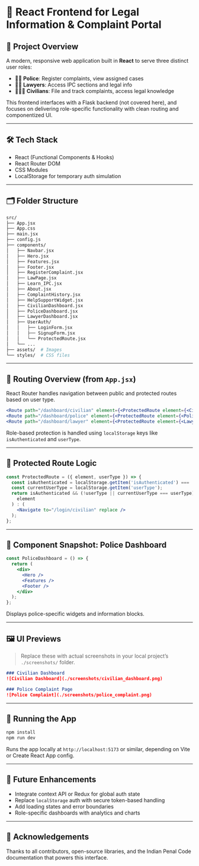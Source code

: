 # 🚀 React Frontend for Legal Information & Complaint Portal

## 📘 Project Overview
A modern, responsive web application built in **React** to serve three distinct user roles:
- 👮‍♂️ **Police**: Register complaints, view assigned cases
- 🧑‍💼 **Lawyers**: Access IPC sections and legal info
- 👨‍👩‍⚖️ **Civilians**: File and track complaints, access legal knowledge

This frontend interfaces with a Flask backend (not covered here), and focuses on delivering role-specific functionality with clean routing and componentized UI.

---

## 🛠️ Tech Stack
- React (Functional Components & Hooks)
- React Router DOM
- CSS Modules
- LocalStorage for temporary auth simulation

---

## 🗂️ Folder Structure
```bash
src/
├── App.jsx
├── App.css
├── main.jsx
├── config.js
├── components/
│   ├── Navbar.jsx
│   ├── Hero.jsx
│   ├── Features.jsx
│   ├── Footer.jsx
│   ├── RegisterComplaint.jsx
│   ├── LawPage.jsx
│   ├── Learn_IPC.jsx
│   ├── About.jsx
│   ├── ComplaintHistory.jsx
│   ├── HelpSupportWidget.jsx
│   ├── CivilianDashboard.jsx
│   ├── PoliceDashboard.jsx
│   ├── LawyerDashboard.jsx
│   ├── UserAuth/
│   │   ├── LoginForm.jsx
│   │   ├── SignupForm.jsx
│   │   └── ProtectedRoute.jsx
│   └── ...
├── assets/  # Images
└── styles/  # CSS files
```

---

## 🧭 Routing Overview (from `App.jsx`)
React Router handles navigation between public and protected routes based on user type.

```jsx
<Route path="/dashboard/civilian" element={<ProtectedRoute element={<CivilianDashboard />} userType="Civilian" />} />
<Route path="/dashboard/police" element={<ProtectedRoute element={<PoliceDashboard />} userType="Police" />} />
<Route path="/dashboard/lawyer" element={<ProtectedRoute element={<LawyerDashboard />} userType="Lawyer" />} />
```

Role-based protection is handled using `localStorage` keys like `isAuthenticated` and `userType`.

---

## 🔐 Protected Route Logic
```jsx
const ProtectedRoute = ({ element, userType }) => {
  const isAuthenticated = localStorage.getItem('isAuthenticated') === 'true';
  const currentUserType = localStorage.getItem('userType');
  return isAuthenticated && (!userType || currentUserType === userType) ? (
    element
  ) : (
    <Navigate to="/login/civilian" replace />
  );
};
```

---

## 🧩 Component Snapshot: Police Dashboard
```jsx
const PoliceDashboard = () => {
  return (
    <div>
      <Hero />
      <Features />
      <Footer />
    </div>
  );
};
```
Displays police-specific widgets and information blocks.

---

## 🖼️ UI Previews
> Replace these with actual screenshots in your local project’s `./screenshots/` folder.

```md
### Civilian Dashboard
![Civilian Dashboard](./screenshots/civilian_dashboard.png)

### Police Complaint Page
![Police Complaint](./screenshots/police_complaint.png)
```

---

## 🚀 Running the App
```bash
npm install
npm run dev
```
Runs the app locally at `http://localhost:5173` or similar, depending on Vite or Create React App config.

---

## 🔮 Future Enhancements
- Integrate context API or Redux for global auth state
- Replace `localStorage` auth with secure token-based handling
- Add loading states and error boundaries
- Role-specific dashboards with analytics and charts

---

## 🙌 Acknowledgements
Thanks to all contributors, open-source libraries, and the Indian Penal Code documentation that powers this interface.

